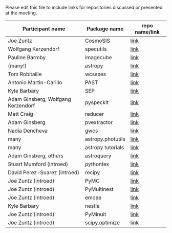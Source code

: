 Please edit this file to include links for repositories discussed or presented at the meeting.

| Participant name      | Package name           | repo name/link  |
| ------------- |-------------| -----|
|Joe Zuntz   |        CosmoSIS     |  [link](https://bitbucket.org/joezuntz/cosmosis/wiki/development)     |
|Wolfgang Kerzendorf | specutils | [link](https://github.com/astropy/specutils)|
|Pauline Barmby | imagecube | [link](https://github.com/sophiathl/imagecube)|
|(many!) | astropy|[link](https://github.com/astropy/astropy)|
|Tom Robitaille| wcsaxes|[link](https://github.com/astrofrog/wcsaxes)|
| Antonio Martin-Carillo| PAST|[link]()|
| Kyle Barbary| SEP|[link](https://github.com/kbarbary/sep)|
|Adam Ginsberg, Wolfgang Kerzendorf |pyspeckit| [link](https://github.com/pyspeckit/pyspeckit)|
|Matt Craig| reducer| [link](https://github.com/mwcraig/reducer)|
|Adam Ginsberg| pvextractor| [link](https://github.com/radio-astro-tools/pvextractor)|
|Nadia Dencheva| gwcs|[link](https://github.com/spacetelescope/gwcs)|
|many| astropy.photutils|[link](https://github.com/astropy/photutils)|
|many| astropy tutorials|[link](https://github.com/astropy/astropy-tutorials)|
|Adam Ginsberg, others| astroquery|[link](https://github.com/astropy/astroquery)|
|Stuart Mumford (introed)|pythontex|[link](https://github.com/gpoore/pythontex)|
|David Perez-Suarez (introed)|recipy|[link](https://github.com/recipy/recipy)|
|Joe Zuntz (introed)|PyMC| [link](http://pymc-devs.github.io/pymc/index.html)|
|Joe Zuntz (introed)|PyMultinest| [link](https://github.com/JohannesBuchner/PyMultiNest)|
|Joe Zuntz (introed)|emcee| [link](http://dan.iel.fm/emcee/current/)|
|Kyle Barbary|nestle|[link](https://github.com/kbarbary/nestle)|
|Joe Zuntz (introed)|PyMinuit|[link](https://github.com/jpivarski/pyminuit)|
|Joe Zuntz (introed)|scipy.optimize|[link](https://github.com/jpivarski/pyminuit)|
